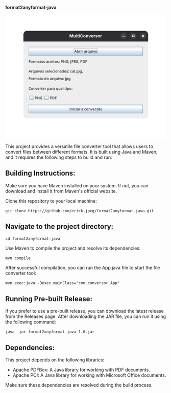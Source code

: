 **format2anyformat-java**

![format2anyformat-java Program](assets/program.png)

This project provides a versatile file converter tool that allows users to convert files between different formats. It is built using Java and Maven, and it requires the following steps to build and run:

## Building Instructions:

Make sure you have Maven installed on your system. If not, you can download and install it from Maven's official website.

Clone this repository to your local machine:
```
git clone https://github.com/erick-jpeg/format2anyformat-java.git
```

## Navigate to the project directory:
```
cd format2anyformat-java
```

Use Maven to compile the project and resolve its dependencies:

```
mvn compile
```

After successful compilation, you can run the App.java file to start the file converter tool:

```
mvn exec:java -Dexec.mainClass="com.conversor.App"
```

## Running Pre-built Release:

If you prefer to use a pre-built release, you can download the latest release from the Releases page. After downloading the JAR file, you can run it using the following command:

```
java -jar format2anyformat-java-1.0.jar
```

## Dependencies:

This project depends on the following libraries:

* Apache PDFBox: A Java library for working with PDF documents.
* Apache POI: A Java library for working with Microsoft Office documents.

Make sure these dependencies are resolved during the build process.
